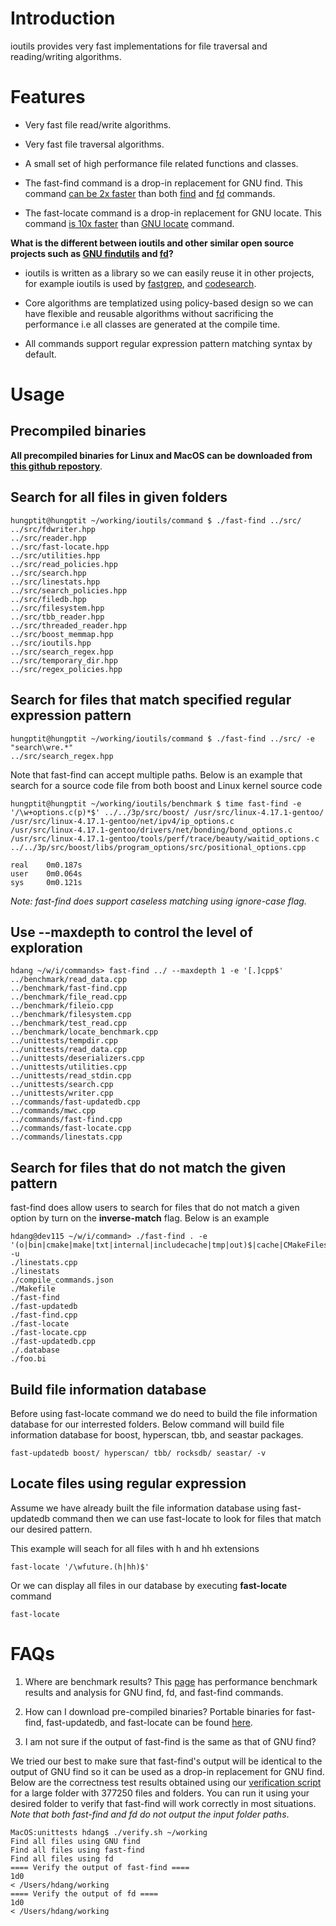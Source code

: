 # Introduction #

ioutils provides very fast implementations for file traversal and reading/writing algorithms.

# Features #

* Very fast file read/write algorithms.

* Very fast file traversal algorithms.

* A small set of high performance file related functions and classes.

* The fast-find command is a drop-in replacement for GNU find. This command [can be 2x faster](benchmark.md) than both [find](https://www.gnu.org/software/findutils/) and [fd](https://github.com/sharkdp/fd) commands.

* The fast-locate command is a drop-in replacement for GNU locate. This command [is 10x faster](benchmark.md) than [GNU locate](https://www.gnu.org/software/findutils/) command.

**What is the different between ioutils and other similar open source projects such as [GNU findutils](https://www.gnu.org/software/findutils/) and [fd](https://github.com/sharkdp/fd)?**

* ioutils is written as a library so we can easily reuse it in other projects, for example ioutils is used by [fastgrep](https://github.com/hungptit/fastgrep), and [codesearch](https://github.com/hungptit/tools).

* Core algorithms are templatized using policy-based design so we can have flexible and reusable algorithms without sacrificing the performance i.e all classes are generated at the compile time.

* All commands support regular expression pattern matching syntax by default.

# Usage #

## Precompiled binaries ##

**All precompiled binaries for Linux and MacOS can be downloaded from** [**this github repostory**](https://github.com/hungptit/tools).

## Search for all files in given folders ##

``` shell
hungptit@hungptit ~/working/ioutils/command $ ./fast-find ../src/
../src/fdwriter.hpp
../src/reader.hpp
../src/fast-locate.hpp
../src/utilities.hpp
../src/read_policies.hpp
../src/search.hpp
../src/linestats.hpp
../src/search_policies.hpp
../src/filedb.hpp
../src/filesystem.hpp
../src/tbb_reader.hpp
../src/threaded_reader.hpp
../src/boost_memmap.hpp
../src/ioutils.hpp
../src/search_regex.hpp
../src/temporary_dir.hpp
../src/regex_policies.hpp
```

## Search for files that match specified regular expression pattern ##

``` shell
hungptit@hungptit ~/working/ioutils/command $ ./fast-find ../src/ -e "search\wre.*"
../src/search_regex.hpp
```

Note that fast-find can accept multiple paths. Below is an example that search for a source code file from both boost and Linux kernel source code

``` shell
hungptit@hungptit ~/working/ioutils/benchmark $ time fast-find -e '/\w+options.c(p)*$' ../../3p/src/boost/ /usr/src/linux-4.17.1-gentoo/
/usr/src/linux-4.17.1-gentoo/net/ipv4/ip_options.c
/usr/src/linux-4.17.1-gentoo/drivers/net/bonding/bond_options.c
/usr/src/linux-4.17.1-gentoo/tools/perf/trace/beauty/waitid_options.c
../../3p/src/boost/libs/program_options/src/positional_options.cpp

real    0m0.187s
user    0m0.064s
sys     0m0.121s
```

*Note: fast-find does support caseless matching using ignore-case flag.*

## Use --maxdepth to control the level of exploration ##

``` shell
hdang ~/w/i/commands> fast-find ../ --maxdepth 1 -e '[.]cpp$'
../benchmark/read_data.cpp
../benchmark/fast-find.cpp
../benchmark/file_read.cpp
../benchmark/fileio.cpp
../benchmark/filesystem.cpp
../benchmark/test_read.cpp
../benchmark/locate_benchmark.cpp
../unittests/tempdir.cpp
../unittests/read_data.cpp
../unittests/deserializers.cpp
../unittests/utilities.cpp
../unittests/read_stdin.cpp
../unittests/search.cpp
../unittests/writer.cpp
../commands/fast-updatedb.cpp
../commands/mwc.cpp
../commands/fast-find.cpp
../commands/fast-locate.cpp
../commands/linestats.cpp
```

## Search for files that do not match the given pattern ##
fast-find does allow users to search for files that do not match a given option by turn on the **inverse-match** flag. Below is an example
``` shell
hdang@dev115 ~/w/i/command> ./fast-find . -e '(o|bin|cmake|make|txt|internal|includecache|tmp|out)$|cache|CMakeFiles' -u
./linestats.cpp
./linestats
./compile_commands.json
./Makefile
./fast-find
./fast-updatedb
./fast-find.cpp
./fast-locate
./fast-locate.cpp
./fast-updatedb.cpp
./.database
./foo.bi
```

## Build file information database ##
Before using fast-locate command we do need to build the file information database for our interrested folders.  Below command will build file information database for boost, hyperscan, tbb, and seastar packages.

``` shell
fast-updatedb boost/ hyperscan/ tbb/ rocksdb/ seastar/ -v
```
## Locate files using regular expression ##

Assume we have already built the file information database using fast-updatedb command then we can use fast-locate to look for files that match our desired pattern.

This example will seach for all files with h and hh extensions

``` shell
fast-locate '/\wfuture.(h|hh)$'
```

Or we can display all files in our database by executing **fast-locate** command

``` shell
fast-locate
```

# FAQs

1. Where are benchmark results? 
This [page](benchmark.md) has performance benchmark results and analysis for GNU find, fd, and fast-find commands.

2. How can I download pre-compiled binaries? 
Portable binaries for fast-find, fast-updatedb, and fast-locate can be found [here](https://github.com/hungptit/tools).

3. I am not sure if the output of fast-find is the same as that of GNU find?

We tried our best to make sure that fast-find's output will be identical to the output of GNU find so it can be used as a drop-in replacement for GNU find. Below are the correctness test results obtained using our [verification script](https://github.com/hungptit/ioutils/blob/master/unittests/verify.sh) for a large folder with 377250 files and folders. You can run it using your desired folder to verify that fast-find will work correctly in most situations. *Note that both fast-find and fd do not output the input folder paths*.

``` shell
MacOS:unittests hdang$ ./verify.sh ~/working
Find all files using GNU find
Find all files using fast-find
Find all files using fd
==== Verify the output of fast-find ====
1d0
< /Users/hdang/working
==== Verify the output of fd ====
1d0
< /Users/hdang/working
```
